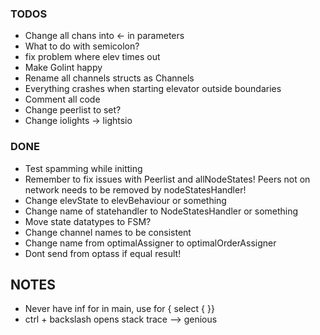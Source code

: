### TODOS
- Change all chans into <- in parameters
- What to do with semicolon?
- fix problem where elev times out
- Make Golint happy
- Rename all channels structs as Channels
- Everything crashes when starting elevator outside boundaries
- Comment all code
- Change peerlist to set?
- Change iolights -> lightsio

### DONE
- Test spamming while initting
- Remember to fix issues with Peerlist and allNodeStates! Peers not on network needs to be removed by nodeStatesHandler!
- Change elevState to elevBehaviour or something
- Change name of statehandler to NodeStatesHandler or something
- Move state datatypes to FSM?
- Change channel names to be consistent
- Change name from optimalAssigner to optimalOrderAssigner
- Dont send from optass if equal result!

## NOTES
- Never have inf for in main, use for { select { }}
- ctrl + backslash opens stack trace --> genious

